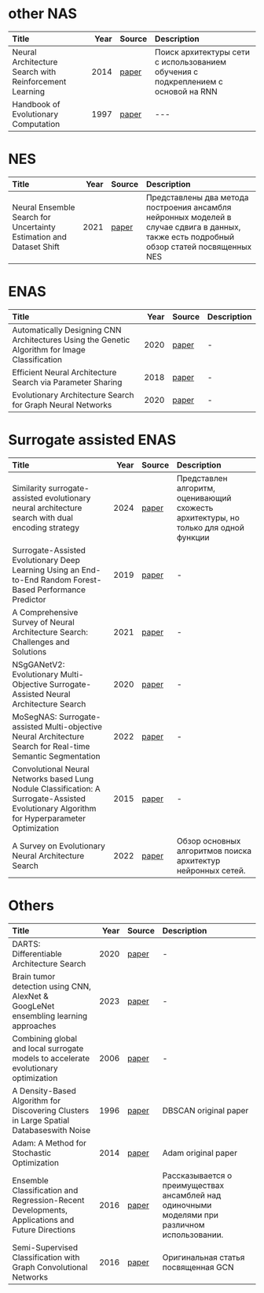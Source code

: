 # other NAS
| Title                                                  | Year | Source                                                                                                                                   | Description                                                                       |
| :----------------------------------------------------- | ---: | :--------------------------------------------------------------------------------------------------------------------------------------- | :-------------------------------------------------------------------------------- |
| Neural Architecture Search with Reinforcement Learning | 2014 | [paper](https://arxiv.org/abs/1611.01578)                                                                                                | Поиск архитектуры сети с использованием обучения с подкреплением с основой на RNN |
| Handbook of Evolutionary Computation                   | 1997 | [paper](https://www.taylorfrancis.com/books/edit/10.1201/9780367802486/handbook-evolutionary-computation-fogel-michalewicz-thomas-baeck) | ---                                                                               |


# NES
| Title                                                               | Year | Source                                                                                                         | Description                                                                                                                                       |
| :------------------------------------------------------------------ | ---: | :------------------------------------------------------------------------------------------------------------- | :---------------------------------------------------------------------------------------------------------------------------------------- |
| Neural Ensemble Search for Uncertainty Estimation and Dataset Shift | 2021 | [paper](https://proceedings.neurips.cc/paper_files/paper/2021/file/41a6fd31aa2e75c3c6d427db3d17e) | Представлены два метода построения ансамбля нейронных моделей в случае сдвига в данных, также есть подробный обзор статей посвященных NES|

# ENAS
| Title                                                                                            | Year | Source                                                                         | Description |
| :----------------------------------------------------------------------------------------------- | ---: | :----------------------------------------------------------------------------- | :---------- |
| Automatically Designing CNN  Architectures Using the Genetic  Algorithm for Image Classification | 2020 | [paper](https://ieeexplore.ieee.org/abstract/document/9075201/authors#authors) | -           |
| Efficient Neural Architecture Search via Parameter Sharing                                       | 2018 | [paper](https://arxiv.org/pdf/1802.03268)                                      | -           |
| Evolutionary Architecture Search for Graph Neural Networks                                       | 2020 | [paper](https://arxiv.org/pdf/2009.10199)                                      | -           |


# Surrogate assisted ENAS

| Title                                                                                                                                       | Year | Source                                                                             | Description                                                                         |
| :------------------------------------------------------------------------------------------------------------------------------------------ | ---: | :--------------------------------------------------------------------------------- | :---------------------------------------------------------------------------------- |
| Similarity surrogate-assisted evolutionary neural architecture search with dual encoding strategy                                           | 2024 | [paper](https://www.aimspress.com/aimspress-data/era/2024/2/PDF/era-32-02-050.pdf) | Представлен алгоритм, оценивающий схожесть архитектуры, но только для одной функции |
| Surrogate-Assisted Evolutionary Deep Learning Using an End-to-End Random Forest-Based Performance Predictor                                 | 2019 | [paper](https://ieeexplore.ieee.org/abstract/document/8744404)                     | -                                                                                   |
| A Comprehensive Survey of Neural Architecture Search: Challenges and Solutions                                                              | 2021 | [paper](https://arxiv.org/pdf/2006.02903)                                          | -                                                                                   |
| NSgGANetV2: Evolutionary Multi-Objective Surrogate-Assisted Neural Architecture Search                                                      | 2020 | [paper](https://arxiv.org/pdf/2007.10396)                                          | -                                                                                   |
| MoSegNAS: Surrogate-assisted Multi-objective Neural Architecture Search for Real-time Semantic Segmentation                                 | 2022 | [paper](https://arxiv.org/pdf/2208.06820)                                          | -                                                                                   |
| Convolutional Neural Networks based Lung Nodule Classification: A Surrogate-Assisted Evolutionary Algorithm for Hyperparameter Optimization | 2015 | [paper](https://shiruipan.github.io/publication/tevc-21-zhang/tevc-21-zhang.pdf)   | -                                                                                   |
| A Survey on Evolutionary Neural Architecture Search                                                                                         | 2022 | [paper](https://arxiv.org/pdf/2008.10937)                                          | Обзор основных алгоритмов поиска архитектур нейронных сетей.                        |

# Others

| Title                                                                                          | Year | Source                                                                                                                                                                                                                                                                                                                                       | Description                                                                                   |
| :--------------------------------------------------------------------------------------------- | ---: | :------------------------------------------------------------------------------------------------------------------------------------------------------------------------------------------------------------------------------------------------------------------------------------------------------------------------------------------- | :-------------------------------------------------------------------------------------------- |
| DARTS: Differentiable Architecture Search                                                      | 2020 | [paper](https://arxiv.org/abs/1806.09055)                                                                                                                                                                                                                                                                                                    | -                                                                                             |
| Brain tumor detection using CNN, AlexNet & GoogLeNet ensembling learning approaches            | 2023 | [paper](https://www.researchgate.net/publication/369308467_Brain_tumor_detection_using_CNN_AlexNet_GoogLeNet_ensembling_learning_approaches)                                                                                                                                                                                                 | -                                                                                             |
| Combining global and local surrogate models to accelerate evolutionary optimization            | 2006 | [paper](https://www.researchgate.net/publication/3421747_Combining_global_and_local_surrogate_models_to_accelerate_evolutionary_optimization_IEEE_Trans_Syst_Man_Cybern_Part_C_Appl_Rev)                                                                                                                                                     | -                                                                                             |
| A Density-Based Algorithm for Discovering Clusters<br>in Large Spatial Databaseswith Noise     | 1996 | [paper](https://cdn.aaai.org/KDD/1996/KDD96-037.pdf)                                                                                                                                                                                                                                                                                         | DBSCAN original paper                                                                         |
| Adam: A Method for Stochastic Optimization                                                     | 2014 | [paper](https://arxiv.org/abs/1412.6980)                                                                                                                                                                                                                                                                                                     | Adam original paper                                                                           |
| Ensemble Classification and Regression-Recent Developments, Applications and Future Directions | 2016 | [paper](https://www.researchgate.net/profile/Le-Zhang-61/publication/290476291_Ensemble_Classification_and_Regression-Recent_Developments_Applications_and_Future_Directions_Review_Article/links/5c0a1b8fa6fdcc494fdf7e43/Ensemble-Classification-and-Regression-Recent-Developments-Applications-and-Future-Directions-Review-Article.pdf) | Рассказывается о преимуществах ансамблей над одиночными моделями при различном использовании. |
| Semi-Supervised Classification with Graph Convolutional Networks                               | 2016 | [paper](https://arxiv.org/abs/1609.02907)                                                                                                                                                                                                                                                                                                    | Оригинальная статья посвященная GCN                                                           |
